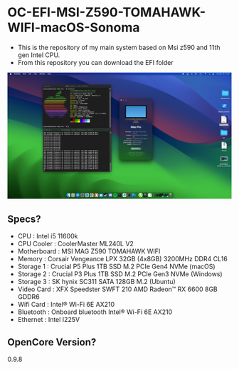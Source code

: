 # OC-EFI-MSI-Z590-TOMAHAWK-WIFI-macOS-Sonoma
- This is the repository of my main system based on Msi z590 and 11th gen Intel CPU.
- From this repository you can download the EFI folder

![image info](./img/welcome.png)

## Specs?
- CPU : Intel i5 11600k
- CPU Cooler : CoolerMaster ML240L V2
- Motherboard : MSI MAG Z590 TOMAHAWK WIFI
- Memory : Corsair Vengeance LPX 32GB (4x8GB) 3200MHz DDR4 CL16
- Storage 1 : Crucial P5 Plus 1TB SSD M.2 PCIe Gen4 NVMe (macOS)   
- Storage 2 : Crucial P3 Plus 1TB SSD M.2 PCIe Gen3 NVMe (Windows)
- Storage 3 : SK hynix SC311 SATA 128GB M.2 (Ubuntu)
- Video Card : XFX Speedster SWFT 210 AMD Radeon™ RX 6600 8GB GDDR6
- Wifi Card : Intel® Wi-Fi 6E AX210
- Bluetooth : Onboard bluetooth Intel® Wi-Fi 6E AX210
- Ethernet : Intel I225V
  
## OpenCore Version?
0.9.8
